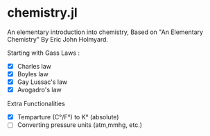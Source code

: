 # chemistry.jl
An elementary introduction into chemistry,
Based on "An Elementary Chemistry" By Eric John Holmyard.

Starting with Gass Laws : 

- [x] Charles law 
- [x] Boyles law
- [x] Gay Lussac's law
- [x] Avogadro's law

Extra Functionalities

- [x] Temparture (C°/F°) to K° (absolute)
- [ ] Converting pressure units (atm,mmhg, etc.)